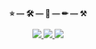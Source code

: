 <p align="center">
  <b>⭐ — 🛠 — 🎨 — ✏ — ⚒</b>
</p>

<p align="center">
  <a href="https://baejino.com">
    <img src="http://img.shields.io/badge/BaeJino-474787?style=flat-square&logo=stellar">
  </a>
  <a href="https://blex.me/@baealex">
    <img src="http://img.shields.io/badge/BLOG-black?style=flat-square&logo=bloglovin">
  </a>
  <a href="https://www.youtube.com/channel/UCuupY_WlY6cPKEnpNNSVRpA">
    <img src="https://img.shields.io/badge/Youtube-ff0000?style=flat-square&logo=youtube">
  </a>
</p>
